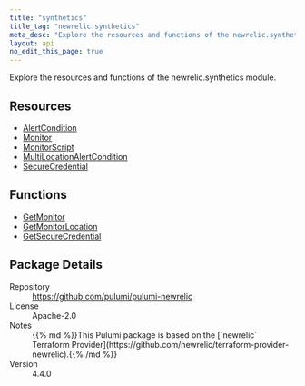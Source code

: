 ```yaml
---
title: "synthetics"
title_tag: "newrelic.synthetics"
meta_desc: "Explore the resources and functions of the newrelic.synthetics module."
layout: api
no_edit_this_page: true
---
```


<!-- WARNING: this file was generated by Pulumi Docs Generator. -->
<!-- Do not edit by hand unless you're certain you know what you are doing! -->

Explore the resources and functions of the newrelic.synthetics module.

<h2 id="resources">Resources</h2>
<ul class="api">
    <li><a href="alertcondition" title="AlertCondition"><span class="api-symbol api-symbol--resource"></span>AlertCondition</a></li>
    <li><a href="monitor" title="Monitor"><span class="api-symbol api-symbol--resource"></span>Monitor</a></li>
    <li><a href="monitorscript" title="MonitorScript"><span class="api-symbol api-symbol--resource"></span>MonitorScript</a></li>
    <li><a href="multilocationalertcondition" title="MultiLocationAlertCondition"><span class="api-symbol api-symbol--resource"></span>MultiLocationAlertCondition</a></li>
    <li><a href="securecredential" title="SecureCredential"><span class="api-symbol api-symbol--resource"></span>SecureCredential</a></li>
</ul>

<h2 id="functions">Functions</h2>
<ul class="api">
    <li><a href="getmonitor" title="GetMonitor"><span class="api-symbol api-symbol--function"></span>GetMonitor</a></li>
    <li><a href="getmonitorlocation" title="GetMonitorLocation"><span class="api-symbol api-symbol--function"></span>GetMonitorLocation</a></li>
    <li><a href="getsecurecredential" title="GetSecureCredential"><span class="api-symbol api-symbol--function"></span>GetSecureCredential</a></li>
</ul>

<h2 id="package-details">Package Details</h2>
<dl class="package-details">
	<dt>Repository</dt>
	<dd><a href="https://github.com/pulumi/pulumi-newrelic">https://github.com/pulumi/pulumi-newrelic</a></dd>
	<dt>License</dt>
	<dd>Apache-2.0</dd>
	<dt>Notes</dt>
	<dd>{{% md %}}This Pulumi package is based on the [`newrelic` Terraform Provider](https://github.com/newrelic/terraform-provider-newrelic).{{% /md %}}</dd>
	<dt>Version</dt>
	<dd>4.4.0</dd>
</dl>

